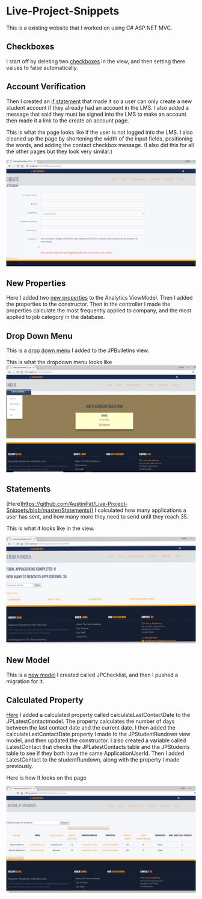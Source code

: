 # Live-Project-Snippets
This is a existing website that I worked on using C# ASP.NET MVC. 

## Checkboxes
I start off by deleting two [checkboxes](https://github.com/AustinPat/Live-Project-Snippets/blob/master/Checkboxes) in the view, and then setting there values to false automatically.

## Account Verification
Then I created an [if statement](https://github.com/AustinPat/Live-Project-Snippets/blob/master/User%20Verification) that made it so a user can only create a new student account if they already had an account in the LMS.
I also added a message that said they must be signed into the LMS to make an account then made it a link to the create an account page.

This is what the page looks like if the user is not logged into the LMS.
I also cleaned up the page by shortening the width of the input fields, positioning the words, and adding the contact checkbox message. (I also did this for all the other pages but they look very similar.)

![If Statement](https://github.com/AustinPat/Live-Project-Snippets/blob/master/Screenshot%20(13).png)

## New Properties
Here I added two [new properties](https://github.com/AustinPat/Live-Project-Snippets/blob/master/New%20Properties)
to the Analytics ViewModel. Then I added the properties to the constructor. Then in the controller I made the properties calculate the most frequently applied to company, and the most applied to job category in the database.

## Drop Down Menu
This is a [drop down menu](https://github.com/AustinPat/Live-Project-Snippets/new/master) I added to the JPBulletins view.

This is what the dropdown menu looks like
![Drop Down](https://github.com/AustinPat/Live-Project-Snippets/blob/master/Screenshot%20(26).png)

## Statements

[Here]https://github.com/AustinPat/Live-Project-Snippets/blob/master/Statements() I calculated how many applications a user has sent, and how many more they need to send until they reach 35.

This is what it looks like in the view.

![Applications](https://github.com/AustinPat/Live-Project-Snippets/blob/master/Screenshot%20(29).png)

## New Model

This is a [new model](https://github.com/AustinPat/Live-Project-Snippets/blob/master/New%20Model.cs) I created called JPChecklist, and then I pushed a migration for it.

## Calculated Property

[Here](https://github.com/AustinPat/Live-Project-Snippets/blob/master/Calculated%20Property.cs) I added a calculated property called calculateLastContactDate to the JPLatestContactmodel. The property calculates the number of days between the last contact date and the current date.
I then added the calculateLastContactDate
property I made to the JPStudentRundown view model, and then updated the constructor.
I also created a variable called LatestContact that checks the JPLatestContacts table and the JPStudents table
to see if they both have the same ApplicationUserId. Then I added LatestContact to the studentRundown, along with the property 
I made previously.

Here is how It looks on the page

![Days Since Last Contact](https://github.com/AustinPat/Live-Project-Snippets/blob/master/Screenshot%20(7).png)
